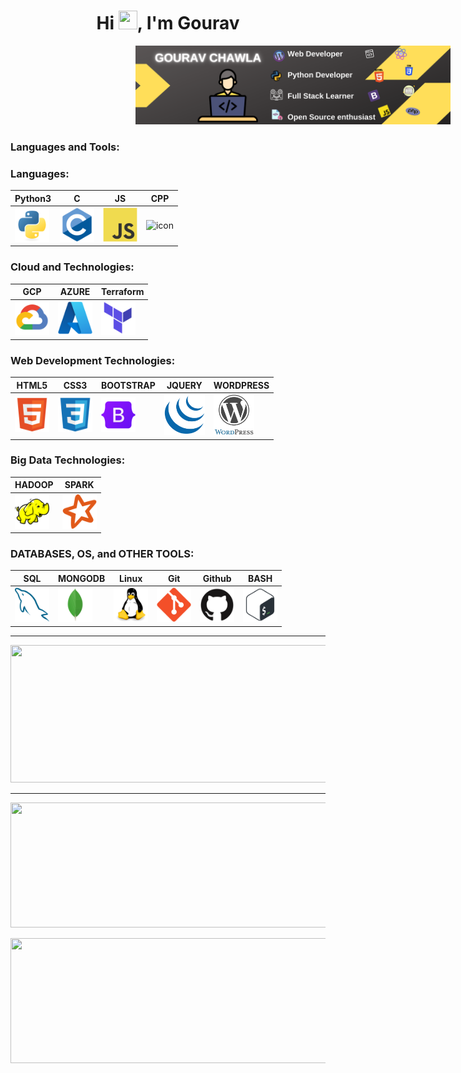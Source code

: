<h1 align="center">Hi <img src="https://raw.githubusercontent.com/MartinHeinz/MartinHeinz/master/wave.gif" width="30px" height = "30px">, I'm Gourav </h1>
<img src="https://github.com/gouravchawla334/gouravchawla334/blob/main/Creative%20Director%20Profile%20Header%20LinkedIn%20Banner.png" alt="Coder GIF" style="align:center; margin-left: 200px;">

### Languages and Tools:

<div>

### Languages:
| Python3 | C | JS | CPP |
|----------|----------|----------|-----|
|  <img src="https://github.com/devicons/devicon/blob/master/icons/python/python-original.svg" title="Python"  alt="Python" width="55" height="55"/> |  <img src="https://github.com/devicons/devicon/blob/master/icons/c/c-original.svg" title="C"  alt="C" width="55" height="55"/> |  <img src="https://github.com/devicons/devicon/blob/master/icons/javascript/javascript-original.svg" title="JavaScript" alt="JavaScript" width="55" height="55"/> |  <img src="https://techstack-generator.vercel.app/cpp-icon.svg" alt="icon" width="65" height="65" />| 
  
### Cloud and Technologies:
| GCP | AZURE | Terraform |
|----------|----------|----------|
|  <img src="https://github.com/devicons/devicon/blob/master/icons/googlecloud/googlecloud-original.svg" title="GOOGLE"  alt="GOOGLE" width="55" height="55"/> |  <img src="https://github.com/devicons/devicon/blob/master/icons/azure/azure-original.svg" title="AZURE"  alt="AZURE" width="55" height="55"/> |  <img src="https://github.com/devicons/devicon/blob/master/icons/terraform/terraform-original.svg" title="TERRAFORM" alt="TERRAFORM" width="55" height="55"/> |

### Web Development Technologies:
| HTML5 | CSS3 | BOOTSTRAP | JQUERY | WORDPRESS | 
|----------|----------|----------|----------|----------|
|  <img src="https://github.com/devicons/devicon/blob/master/icons/html5/html5-original.svg" title="HTML5"  alt="HTML5" width="55" height="55"/> |  <img src="https://github.com/devicons/devicon/blob/master/icons/css3/css3-original.svg" title="CSS3"  alt="CSS3" width="55" height="55"/> |  <img src="https://github.com/devicons/devicon/blob/master/icons/bootstrap/bootstrap-original.svg" title="bootstrap" alt="bootstrap" width="55" height="55"/> |  <img src="https://github.com/devicons/devicon/blob/master/icons/jquery/jquery-original.svg" alt="jquery" width="65" height="65" /> | <img src="https://github.com/devicons/devicon/blob/master/icons/wordpress/wordpress-original.svg" alt="jquery" width="65" height="65" />

### Big Data Technologies:
| HADOOP | SPARK |
|----------|----------|
|  <img src="https://github.com/devicons/devicon/blob/master/icons/hadoop/hadoop-original.svg" title="hadoop"  alt="hadoop" width="55" height="55"/> |  <img src="https://github.com/devicons/devicon/blob/master/icons/apachespark/apachespark-original.svg" title="spark"  alt="spark" width="55" height="55"/> |

### DATABASES, OS, and OTHER TOOLS:
| SQL | MONGODB |  Linux | Git | Github | BASH |
|----------|----------|----------|----------|----------|----------|
|  <img src="https://github.com/devicons/devicon/blob/master/icons/mysql/mysql-original.svg" title="mysql"  alt="mysql" width="55" height="55"/> |  <img src="https://github.com/devicons/devicon/blob/master/icons/mongodb/mongodb-original.svg" title="mongodb"  alt="mongodb" width="55" height="55"/> |  <img src="https://github.com/devicons/devicon/blob/master/icons/linux/linux-original.svg" title="Linux" alt="Linux" width="55" height="55"/> | <img src="https://github.com/devicons/devicon/blob/master/icons/git/git-original.svg" title="git" alt="git" width="55" height="55"/> | <img src="https://github.com/devicons/devicon/blob/master/icons/github/github-original.svg" title="github" alt="github" width="55" height="55"/> |<img src="https://github.com/devicons/devicon/blob/master/icons/bash/bash-original.svg" title="bash" alt="bash" width="55" height="55"/> | 




<!-- Profile Trophy -->
<!-- ### 🏆 GitHub Profile Trophy:
<a href="https://github.com/ryo-ma/github-profile-trophy">
  <img width=800 src="https://github-profile-trophy.vercel.app/?username=gouravchawla334&column=8&theme=darkhub&no-frame=true&no-bg=true"/>
</a> -->


<!--   Stats -->

---
  
<p align="center">
  <img width="800" height="220" src="https://streak-stats.demolab.com?user=gouravchawla334&theme=highcontrast&hide_border=true&border_radius=5&card_width=800">
</p>


---

<p align="right">
  <img width="600" height="200" src="https://github-readme-stats.vercel.app/api?username=gouravchawla334&show_icons=true&theme=vision-friendly-dark">
  </p>

<p align="left">  
 <img width="600" height="200" src="https://github-profile-summary-cards.vercel.app/api/cards/repos-per-language?username=gouravchawla334&theme=nord_dark">
</p>
  


<div id="header" align="center">
  <img src="https://komarev.com/ghpvc/?username=gouravchawla334&style=for-the-badge&color=orange" alt=""/>
</div>
